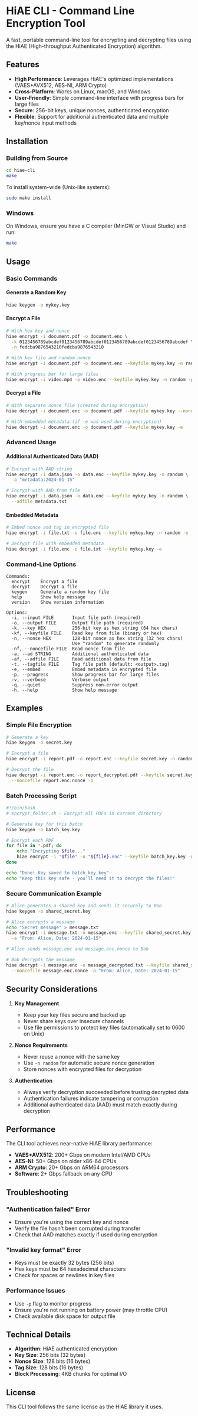 # HiAE CLI - Command Line Encryption Tool

A fast, portable command-line tool for encrypting and decrypting files using the HiAE (High-throughput Authenticated Encryption) algorithm.

## Features

- **High Performance**: Leverages HiAE's optimized implementations (VAES+AVX512, AES-NI, ARM Crypto)
- **Cross-Platform**: Works on Linux, macOS, and Windows
- **User-Friendly**: Simple command-line interface with progress bars for large files
- **Secure**: 256-bit keys, unique nonces, authenticated encryption
- **Flexible**: Support for additional authenticated data and multiple key/nonce input methods

## Installation

### Building from Source

```bash
cd hiae-cli
make
```

To install system-wide (Unix-like systems):
```bash
sudo make install
```

### Windows

On Windows, ensure you have a C compiler (MinGW or Visual Studio) and run:
```bash
make
```

## Usage

### Basic Commands

#### Generate a Random Key
```bash
hiae keygen -o mykey.key
```

#### Encrypt a File
```bash
# With hex key and nonce
hiae encrypt -i document.pdf -o document.enc \
  -k 0123456789abcdef0123456789abcdef0123456789abcdef0123456789abcdef \
  -n fedcba9876543210fedcba9876543210

# With key file and random nonce
hiae encrypt -i document.pdf -o document.enc --keyfile mykey.key -n random

# With progress bar for large files
hiae encrypt -i video.mp4 -o video.enc --keyfile mykey.key -n random -p
```

#### Decrypt a File
```bash
# With separate nonce file (created during encryption)
hiae decrypt -i document.enc -o document.pdf --keyfile mykey.key --noncefile document.enc.nonce

# With embedded metadata (if -e was used during encryption)
hiae decrypt -i document.enc -o document.pdf --keyfile mykey.key -e
```

### Advanced Usage

#### Additional Authenticated Data (AAD)
```bash
# Encrypt with AAD string
hiae encrypt -i data.json -o data.enc --keyfile mykey.key -n random \
  -a "metadata:2024-01-15"

# Encrypt with AAD from file
hiae encrypt -i data.json -o data.enc --keyfile mykey.key -n random \
  --adfile metadata.txt
```

#### Embedded Metadata
```bash
# Embed nonce and tag in encrypted file
hiae encrypt -i file.txt -o file.enc --keyfile mykey.key -n random -e

# Decrypt file with embedded metadata
hiae decrypt -i file.enc -o file.txt --keyfile mykey.key -e
```

### Command-Line Options

```
Commands:
  encrypt    Encrypt a file
  decrypt    Decrypt a file
  keygen     Generate a random key file
  help       Show help message
  version    Show version information

Options:
  -i, --input FILE       Input file path (required)
  -o, --output FILE      Output file path (required)
  -k, --key HEX          256-bit key as hex string (64 hex chars)
  -kf, --keyfile FILE    Read key from file (binary or hex)
  -n, --nonce HEX        128-bit nonce as hex string (32 hex chars)
                         Use "random" to generate randomly
  -nf, --noncefile FILE  Read nonce from file
  -a, --ad STRING        Additional authenticated data
  -af, --adfile FILE     Read additional data from file
  -t, --tagfile FILE     Tag file path (default: <output>.tag)
  -e, --embed            Embed metadata in encrypted file
  -p, --progress         Show progress bar for large files
  -v, --verbose          Verbose output
  -q, --quiet            Suppress non-error output
  -h, --help             Show help message
```

## Examples

### Simple File Encryption
```bash
# Generate a key
hiae keygen -o secret.key

# Encrypt a file
hiae encrypt -i report.pdf -o report.enc --keyfile secret.key -n random -p

# Decrypt the file
hiae decrypt -i report.enc -o report_decrypted.pdf --keyfile secret.key \
  --noncefile report.enc.nonce -p
```

### Batch Processing Script
```bash
#!/bin/bash
# encrypt_folder.sh - Encrypt all PDFs in current directory

# Generate key for this batch
hiae keygen -o batch_key.key

# Encrypt each PDF
for file in *.pdf; do
    echo "Encrypting $file..."
    hiae encrypt -i "$file" -o "${file}.enc" --keyfile batch_key.key -n random
done

echo "Done! Key saved to batch_key.key"
echo "Keep this key safe - you'll need it to decrypt the files!"
```

### Secure Communication Example
```bash
# Alice generates a shared key and sends it securely to Bob
hiae keygen -o shared_secret.key

# Alice encrypts a message
echo "Secret message" > message.txt
hiae encrypt -i message.txt -o message.enc --keyfile shared_secret.key -n random \
  -a "From: Alice, Date: 2024-01-15"

# Alice sends message.enc and message.enc.nonce to Bob

# Bob decrypts the message
hiae decrypt -i message.enc -o message_decrypted.txt --keyfile shared_secret.key \
  --noncefile message.enc.nonce -a "From: Alice, Date: 2024-01-15"
```

## Security Considerations

1. **Key Management**
   - Keep your key files secure and backed up
   - Never share keys over insecure channels
   - Use file permissions to protect key files (automatically set to 0600 on Unix)

2. **Nonce Requirements**
   - Never reuse a nonce with the same key
   - Use `-n random` for automatic secure nonce generation
   - Store nonces with encrypted files for decryption

3. **Authentication**
   - Always verify decryption succeeded before trusting decrypted data
   - Authentication failures indicate tampering or corruption
   - Additional authenticated data (AAD) must match exactly during decryption

## Performance

The CLI tool achieves near-native HiAE library performance:
- **VAES+AVX512**: 200+ Gbps on modern Intel/AMD CPUs
- **AES-NI**: 50+ Gbps on older x86-64 CPUs
- **ARM Crypto**: 20+ Gbps on ARM64 processors
- **Software**: 2+ Gbps fallback on any CPU

## Troubleshooting

### "Authentication failed" Error
- Ensure you're using the correct key and nonce
- Verify the file hasn't been corrupted during transfer
- Check that AAD matches exactly if used during encryption

### "Invalid key format" Error
- Keys must be exactly 32 bytes (256 bits)
- Hex keys must be 64 hexadecimal characters
- Check for spaces or newlines in key files

### Performance Issues
- Use `-p` flag to monitor progress
- Ensure you're not running on battery power (may throttle CPU)
- Check available disk space for output file

## Technical Details

- **Algorithm**: HiAE authenticated encryption
- **Key Size**: 256 bits (32 bytes)
- **Nonce Size**: 128 bits (16 bytes)
- **Tag Size**: 128 bits (16 bytes)
- **Block Processing**: 4KB chunks for optimal I/O

## License

This CLI tool follows the same license as the HiAE library it uses.